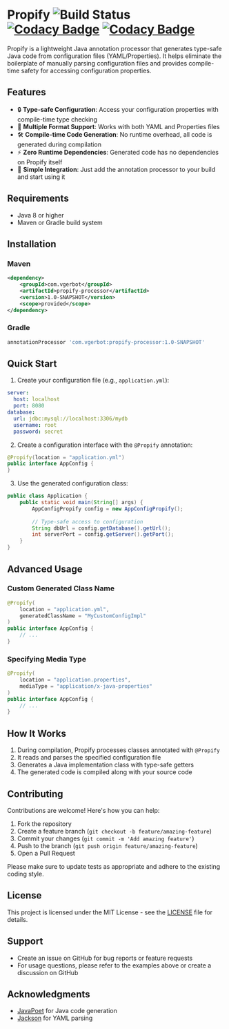 # Propify ![Build Status](https://github.com/vgerbot-libraries/propify/actions/workflows/build.yml/badge.svg) [![Codacy Badge](https://app.codacy.com/project/badge/Grade/9d3df77c87d243a9bb68b8687a87bfeb)](https://app.codacy.com/gh/vgerbot-libraries/propify/dashboard?utm_source=gh&utm_medium=referral&utm_content=&utm_campaign=Badge_grade) [![Codacy Badge](https://app.codacy.com/project/badge/Coverage/9d3df77c87d243a9bb68b8687a87bfeb)](https://app.codacy.com/gh/vgerbot-libraries/propify/dashboard?utm_source=gh&utm_medium=referral&utm_content=&utm_campaign=Badge_coverage)

Propify is a lightweight Java annotation processor that generates type-safe Java code from configuration files (YAML/Properties). It helps eliminate the boilerplate of manually parsing configuration files and provides compile-time safety for accessing configuration properties.

## Features

- 🔒 **Type-safe Configuration**: Access your configuration properties with compile-time type checking
- 📝 **Multiple Format Support**: Works with both YAML and Properties files
- 🛠 **Compile-time Code Generation**: No runtime overhead, all code is generated during compilation
- ⚡ **Zero Runtime Dependencies**: Generated code has no dependencies on Propify itself
- 🎯 **Simple Integration**: Just add the annotation processor to your build and start using it

## Requirements

- Java 8 or higher
- Maven or Gradle build system

## Installation

### Maven

```xml
<dependency>
    <groupId>com.vgerbot</groupId>
    <artifactId>propify-processor</artifactId>
    <version>1.0-SNAPSHOT</version>
    <scope>provided</scope>
</dependency>
```

### Gradle

```groovy
annotationProcessor 'com.vgerbot:propify-processor:1.0-SNAPSHOT'
```

## Quick Start

1. Create your configuration file (e.g., `application.yml`):

```yaml
server:
  host: localhost
  port: 8080
database:
  url: jdbc:mysql://localhost:3306/mydb
  username: root
  password: secret
```

2. Create a configuration interface with the `@Propify` annotation:

```java
@Propify(location = "application.yml")
public interface AppConfig {
}
```

3. Use the generated configuration class:

```java
public class Application {
    public static void main(String[] args) {
        AppConfigPropify config = new AppConfigPropify();
        
        // Type-safe access to configuration
        String dbUrl = config.getDatabase().getUrl();
        int serverPort = config.getServer().getPort();
    }
}
```

## Advanced Usage

### Custom Generated Class Name

```java
@Propify(
    location = "application.yml",
    generatedClassName = "MyCustomConfigImpl"
)
public interface AppConfig {
    // ...
}
```

### Specifying Media Type

```java
@Propify(
    location = "application.properties",
    mediaType = "application/x-java-properties"
)
public interface AppConfig {
    // ...
}
```

## How It Works

1. During compilation, Propify processes classes annotated with `@Propify`
2. It reads and parses the specified configuration file
3. Generates a Java implementation class with type-safe getters
4. The generated code is compiled along with your source code

## Contributing

Contributions are welcome! Here's how you can help:

1. Fork the repository
2. Create a feature branch (`git checkout -b feature/amazing-feature`)
3. Commit your changes (`git commit -m 'Add amazing feature'`)
4. Push to the branch (`git push origin feature/amazing-feature`)
5. Open a Pull Request

Please make sure to update tests as appropriate and adhere to the existing coding style.

## License

This project is licensed under the MIT License - see the [LICENSE](LICENSE) file for details.

## Support

- Create an issue on GitHub for bug reports or feature requests
- For usage questions, please refer to the examples above or create a discussion on GitHub

## Acknowledgments

- [JavaPoet](https://github.com/square/javapoet) for Java code generation
- [Jackson](https://github.com/FasterXML/jackson) for YAML parsing

